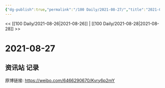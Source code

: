 ```yaml
---
{"dg-publish":true,"permalink":"/100 Daily/2021-08-27/","title":"2021-08-27","created":"2023-04-10T14:00:38.824+08:00","updated":"2023-04-10T14:00:48.495+08:00"}
---
```



<< [[100 Daily/2021-08-26\|2021-08-26]] | [[100 Daily/2021-08-28\|2021-08-28]] >>

# 2021-08-27

## 资讯站 记录

原博链接: https://weibo.com/6466290670/Kvry6p2mY
